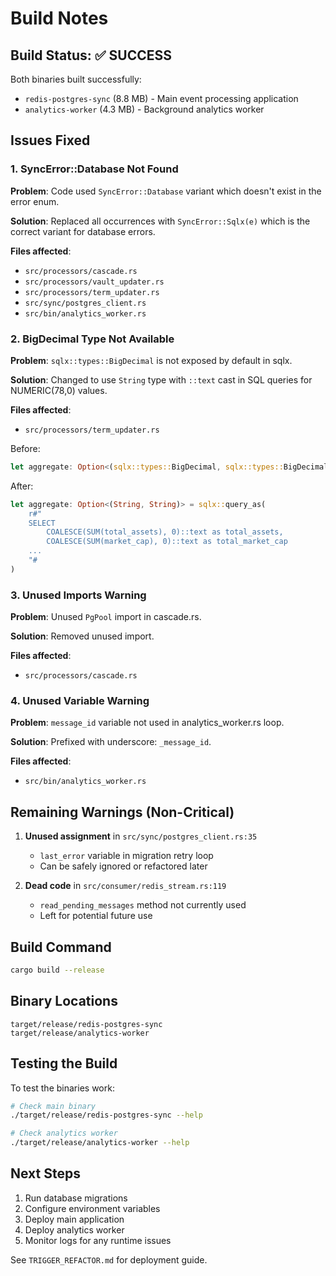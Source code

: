 # Build Notes

## Build Status: ✅ SUCCESS

Both binaries built successfully:
- `redis-postgres-sync` (8.8 MB) - Main event processing application
- `analytics-worker` (4.3 MB) - Background analytics worker

## Issues Fixed

### 1. SyncError::Database Not Found

**Problem**: Code used `SyncError::Database` variant which doesn't exist in the error enum.

**Solution**: Replaced all occurrences with `SyncError::Sqlx(e)` which is the correct variant for database errors.

**Files affected**:
- `src/processors/cascade.rs`
- `src/processors/vault_updater.rs`
- `src/processors/term_updater.rs`
- `src/sync/postgres_client.rs`
- `src/bin/analytics_worker.rs`

### 2. BigDecimal Type Not Available

**Problem**: `sqlx::types::BigDecimal` is not exposed by default in sqlx.

**Solution**: Changed to use `String` type with `::text` cast in SQL queries for NUMERIC(78,0) values.

**Files affected**:
- `src/processors/term_updater.rs`

Before:
```rust
let aggregate: Option<(sqlx::types::BigDecimal, sqlx::types::BigDecimal)> = sqlx::query_as(...)
```

After:
```rust
let aggregate: Option<(String, String)> = sqlx::query_as(
    r#"
    SELECT
        COALESCE(SUM(total_assets), 0)::text as total_assets,
        COALESCE(SUM(market_cap), 0)::text as total_market_cap
    ...
    "#
)
```

### 3. Unused Imports Warning

**Problem**: Unused `PgPool` import in cascade.rs.

**Solution**: Removed unused import.

**Files affected**:
- `src/processors/cascade.rs`

### 4. Unused Variable Warning

**Problem**: `message_id` variable not used in analytics_worker.rs loop.

**Solution**: Prefixed with underscore: `_message_id`.

**Files affected**:
- `src/bin/analytics_worker.rs`

## Remaining Warnings (Non-Critical)

1. **Unused assignment** in `src/sync/postgres_client.rs:35`
   - `last_error` variable in migration retry loop
   - Can be safely ignored or refactored later

2. **Dead code** in `src/consumer/redis_stream.rs:119`
   - `read_pending_messages` method not currently used
   - Left for potential future use

## Build Command

```bash
cargo build --release
```

## Binary Locations

```
target/release/redis-postgres-sync
target/release/analytics-worker
```

## Testing the Build

To test the binaries work:

```bash
# Check main binary
./target/release/redis-postgres-sync --help

# Check analytics worker
./target/release/analytics-worker --help
```

## Next Steps

1. Run database migrations
2. Configure environment variables
3. Deploy main application
4. Deploy analytics worker
5. Monitor logs for any runtime issues

See `TRIGGER_REFACTOR.md` for deployment guide.
